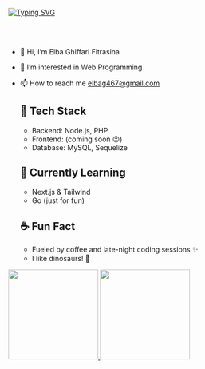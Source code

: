 <a href="https://git.io/typing-svg"><img src="https://readme-typing-svg.demolab.com?font=Doto&size=40&duration=3000&pause=1000&color=F7D920&background=FFFFFF00&center=true&vCenter=true&multiline=true&width=1000&height=300&lines=%F0%9F%91%8B+Hi%2C+I'm+Elba;I'm+a+full-stack+developer+%F0%9F%9A%80;%F0%9F%9A%80+Node.js+is+my+jam!+%F0%9F%98%8E" alt="Typing SVG" /></a>

<br><br>

- 👋 Hi, I’m Elba Ghiffari Fitrasina
- 👀 I’m interested in Web Programming
- 📫 How to reach me elbag467@gmail.com

  ## 🚀 Tech Stack
  - Backend: Node.js, PHP
  - Frontend: (coming soon 😉)
  - Database: MySQL, Sequelize

  ## 🌱 Currently Learning
  - Next.js & Tailwind
  - Go (just for fun)

  ## ☕ Fun Fact
  - Fueled by coffee and late-night coding sessions ✨
  - I like dinosaurs! 🦕




<p align="left">
<a href="https://github.com/dimasmds">
  <img height="180em" src="https://github-readme-stats-eight-theta.vercel.app/api?username=Elghiffari28&show_icons=true&theme=algolia&include_all_commits=true&count_private=true"/>
  <img height="180em" src="https://github-readme-stats-eight-theta.vercel.app/api/top-langs/?username=Elghiffari28&layout=compact&langs_count=8&theme=algolia"/>
</a>
</p>

<!---
Elghiffari28/Elghiffari28 is a ✨ special ✨ repository because its `README.md` (this file) appears on your GitHub profile.
You can click the Preview link to take a look at your changes.
--->
